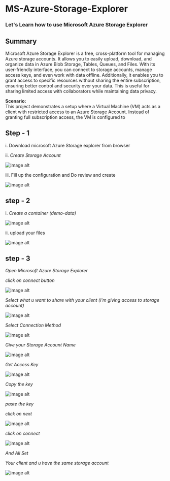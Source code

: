 # MS-Azure-Storage-Explorer

### Let's Learn how to use Microsoft Azure Storage Explorer

## Summary

Microsoft Azure Storage Explorer is a free, cross-platform tool for managing Azure storage accounts. It allows you to easily upload, download, and organize data in Azure Blob Storage, Tables, Queues, and Files. With its user-friendly interface, you can connect to storage accounts, manage access keys, and even work with data offline. Additionally, it enables you to grant access to specific resources without sharing the entire subscription, ensuring better control and security over your data. This is useful for sharing limited access with collaborators while maintaining data privacy.

**Scenario:**  
This project demonstrates a setup where a Virtual Machine (VM) acts as a client with restricted access to an Azure Storage Account. Instead of granting full subscription access, the VM is configured to

## Step - 1 

i. Download microsoft Azure Storage explorer from browser

ii. *Create Storage Account*

![image alt](https://github.com/Imaad-Mukadam/MS-Azure-Storage-Explorer/blob/d9faf56c065ee512c1d071e280a50fca9fecd649/createStorage.PNG)

iii. Fill up the configuration and Do review and create 

![image alt](https://github.com/Imaad-Mukadam/MS-Azure-Storage-Explorer/blob/d9faf56c065ee512c1d071e280a50fca9fecd649/review.PNG)

## step - 2 

i. *Create a container (demo-data)* 

![image alt](https://github.com/Imaad-Mukadam/MS-Azure-Storage-Explorer/blob/d9faf56c065ee512c1d071e280a50fca9fecd649/container.PNG)

ii. upload your files 

![image alt](https://github.com/Imaad-Mukadam/MS-Azure-Storage-Explorer/blob/d9faf56c065ee512c1d071e280a50fca9fecd649/upload.PNG)

## step - 3 

*Open Microsoft Azure Storage Explorer*

*click on connect button*

![image alt](https://github.com/Imaad-Mukadam/MS-Azure-Storage-Explorer/blob/d9faf56c065ee512c1d071e280a50fca9fecd649/explorer.PNG)

*Select what u want to share with your client (i'm giving access to storage account)*

![image alt](https://github.com/Imaad-Mukadam/MS-Azure-Storage-Explorer/blob/d9faf56c065ee512c1d071e280a50fca9fecd649/select.PNG)

*Select Connection Method*

![image alt](https://github.com/Imaad-Mukadam/MS-Azure-Storage-Explorer/blob/d9faf56c065ee512c1d071e280a50fca9fecd649/connection.PNG)

*Give your Storage Account Name*

![image alt](https://github.com/Imaad-Mukadam/MS-Azure-Storage-Explorer/blob/d9faf56c065ee512c1d071e280a50fca9fecd649/StorageACCName.PNG)

*Get Access Key*

![image alt](https://github.com/Imaad-Mukadam/MS-Azure-Storage-Explorer/blob/d9faf56c065ee512c1d071e280a50fca9fecd649/GetAccessKey.PNG)


*Copy the key*

![image alt](https://github.com/Imaad-Mukadam/MS-Azure-Storage-Explorer/blob/d9faf56c065ee512c1d071e280a50fca9fecd649/copy.PNG)

*paste the key*

*click on next*

![image alt](https://github.com/Imaad-Mukadam/MS-Azure-Storage-Explorer/blob/d9faf56c065ee512c1d071e280a50fca9fecd649/paste.PNG)

*click on connect*

![image alt](https://github.com/Imaad-Mukadam/MS-Azure-Storage-Explorer/blob/d9faf56c065ee512c1d071e280a50fca9fecd649/connect.PNG)

*And All Set* 

*Your client and u have the same storage account*

![image alt](https://github.com/Imaad-Mukadam/MS-Azure-Storage-Explorer/blob/d9faf56c065ee512c1d071e280a50fca9fecd649/done.PNG)

